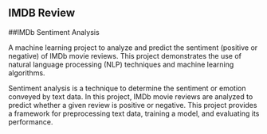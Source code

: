 ## IMDB Review 

##IMDb Sentiment Analysis

A machine learning project to analyze and predict the sentiment (positive or negative) of IMDb movie reviews. This project demonstrates the use of natural language processing (NLP) techniques and machine learning algorithms.

Sentiment analysis is a technique to determine the sentiment or emotion conveyed by text data. In this project, IMDb movie reviews are analyzed to predict whether a given review is positive or negative. This project provides a framework for preprocessing text data, training a model, and evaluating its performance.


